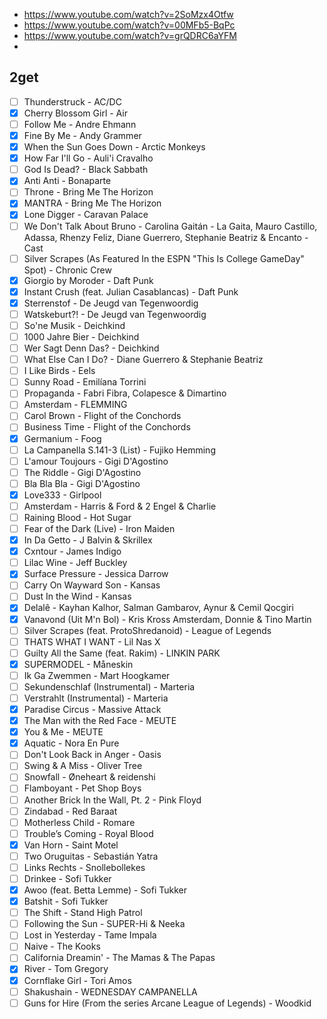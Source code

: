 
- https://www.youtube.com/watch?v=2SoMzx4Otfw
- https://www.youtube.com/watch?v=00MFb5-BqPc
- https://www.youtube.com/watch?v=grQDRC6aYFM
- 



## 2get
- [ ] Thunderstruck - AC/DC
- [x] Cherry Blossom Girl - Air
- [ ] Follow Me - Andre Ehmann
- [x] Fine By Me - Andy Grammer
- [x] When the Sun Goes Down - Arctic Monkeys
- [x] How Far I'll Go - Auli'i Cravalho
- [ ] God Is Dead? - Black Sabbath
- [x] Anti Anti - Bonaparte
- [ ] Throne - Bring Me The Horizon
- [x] MANTRA - Bring Me The Horizon
- [x] Lone Digger - Caravan Palace
- [ ] We Don't Talk About Bruno - Carolina Gaitán - La Gaita, Mauro Castillo, Adassa, Rhenzy Feliz, Diane Guerrero, Stephanie Beatriz & Encanto - Cast
- [ ] Silver Scrapes (As Featured In the ESPN "This Is College GameDay" Spot) - Chronic Crew
- [x] Giorgio by Moroder - Daft Punk
- [x] Instant Crush (feat. Julian Casablancas) - Daft Punk
- [x] Sterrenstof - De Jeugd van Tegenwoordig
- [ ] Watskeburt?! - De Jeugd van Tegenwoordig
- [ ] So'ne Musik - Deichkind
- [ ] 1000 Jahre Bier - Deichkind
- [ ] Wer Sagt Denn Das? - Deichkind
- [ ] What Else Can I Do? - Diane Guerrero & Stephanie Beatriz
- [ ] I Like Birds - Eels
- [ ] Sunny Road - Emilíana Torrini
- [ ] Propaganda - Fabri Fibra, Colapesce & Dimartino
- [ ] Amsterdam - FLEMMING
- [ ] Carol Brown - Flight of the Conchords
- [ ] Business Time - Flight of the Conchords
- [x] Germanium - Foog
- [ ] La Campanella S.141-3 (List) - Fujiko Hemming
- [ ] L'amour Toujours - Gigi D'Agostino
- [ ] The Riddle - Gigi D'Agostino
- [ ] Bla Bla Bla - Gigi D'Agostino
- [x] Love333 - Girlpool
- [ ] Amsterdam - Harris & Ford & 2 Engel & Charlie
- [ ] Raining Blood - Hot Sugar
- [ ] Fear of the Dark (Live) - Iron Maiden
- [x] In Da Getto - J Balvin & Skrillex
- [x] Cxntour - James Indigo
- [ ] Lilac Wine - Jeff Buckley
- [x] Surface Pressure - Jessica Darrow
- [ ] Carry On Wayward Son - Kansas
- [ ] Dust In the Wind - Kansas
- [x] Delalê - Kayhan Kalhor, Salman Gambarov, Aynur & Cemil Qocgiri
- [x] Vanavond (Uit M'n Bol) - Kris Kross Amsterdam, Donnie & Tino Martin
- [ ] Silver Scrapes (feat. ProtoShredanoid) - League of Legends
- [ ] THATS WHAT I WANT - Lil Nas X
- [ ] Guilty All the Same (feat. Rakim) - LINKIN PARK
- [x] SUPERMODEL - Måneskin
- [ ] Ik Ga Zwemmen - Mart Hoogkamer
- [ ] Sekundenschlaf (Instrumental) - Marteria
- [ ] Verstrahlt (Instrumental) - Marteria
- [x] Paradise Circus - Massive Attack
- [x] The Man with the Red Face - MEUTE
- [x] You & Me - MEUTE
- [x] Aquatic - Nora En Pure
- [ ] Don't Look Back in Anger - Oasis
- [ ] Swing & A Miss - Oliver Tree
- [ ] Snowfall - Øneheart & reidenshi
- [ ] Flamboyant - Pet Shop Boys
- [ ] Another Brick In the Wall, Pt. 2 - Pink Floyd
- [ ] Zindabad - Red Baraat
- [ ] Motherless Child - Romare
- [ ] Trouble’s Coming - Royal Blood
- [x] Van Horn - Saint Motel
- [ ] Two Oruguitas - Sebastián Yatra
- [ ] Links Rechts - Snollebollekes
- [ ] Drinkee - Sofi Tukker
- [x] Awoo (feat. Betta Lemme) - Sofi Tukker
- [x] Batshit - Sofi Tukker
- [ ] The Shift - Stand High Patrol
- [ ] Following the Sun - SUPER-Hi & Neeka
- [ ] Lost in Yesterday - Tame Impala
- [ ] Naive - The Kooks
- [ ] California Dreamin' - The Mamas & The Papas
- [x] River - Tom Gregory
- [x] Cornflake Girl - Tori Amos
- [ ] Shakushain - WEDNESDAY CAMPANELLA
- [ ] Guns for Hire (From the series Arcane League of Legends) - Woodkid
